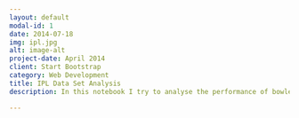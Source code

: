 ```yaml
---
layout: default
modal-id: 1
date: 2014-07-18
img: ipl.jpg
alt: image-alt
project-date: April 2014
client: Start Bootstrap
category: Web Development
title: IPL Data Set Analysis
description: In this notebook I try to analyse the performance of bowlers and batsmen based on the data from 9 seasons of the Indian Premier League(2008-2016)...Looking forward to predict their performance by building a predict model based on this data.The ipython-notebook can be accessed by clicking this button <a href="https://github.com/pbpranavk/iplAnalysis"  class="btn btn-default"><i class="fa fa-fw fa-github"></i> github</a> 

---
```

